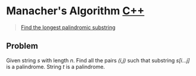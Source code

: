 # Manacher's Algorithm [C++](./manacher.cpp)

> [Find the longest palindromic substring](https://www.youtube.com/watch?v=V-sEwsca1ak)

## Problem

Given string *s* with length *n*. Find all the pairs *(i,j)* such that substring *s[i…j]* is a palindrome. String *t* is a palindrome.
